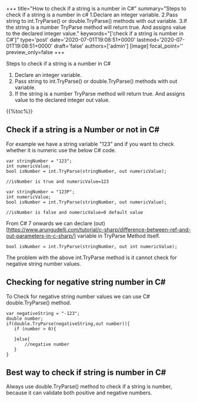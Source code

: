 +++
title="How to check if a string is a number in C#"
summary="Steps to check if a string is a number in c# 1.Declare an integer variable. 2.Pass string to int.TryParse() or double.TryParse() methods with out variable. 3.If the string is a number TryParse method will return true. And assigns value to the declared integer value."
keywords="['check if a string is number in C#']"
type='post'
date='2020-07-01T19:08:51+0000'
lastmod='2020-07-01T19:08:51+0000'
draft='false'
authors=['admin']
[image]
focal_point=''
preview_only=false
+++

Steps to check if a string is a number in C#

1. Declare an integer variable.
2. Pass string to int.TryParse() or double.TryParse() methods with out variable.
3. If the string is a number TryParse method will return true. And assigns value to the declared integer out value.

{{%toc%}}

## Check if a string is a Number or not in C# 

For example we have a string variable "123" and if you want to check whether it is numeric use the below C# code.

```
var stringNumber = "123";
int numericValue;
bool isNumber = int.TryParse(stringNumber, out numericValue);

//isNumber is true and numericValue=123

var stringNumber = "123P";
int numericValue;
bool isNumber = int.TryParse(stringNumber, out numericValue);

//isNumber is false and numericValue=0 default value

```

From C# 7 onwards we can declare (out)[https://www.arungudelli.com/tutorial/c-sharp/difference-between-ref-and-out-parameters-in-c-sharp/] variable in TryParse Method itself.

```
bool isNumber = int.TryParse(stringNumber, out int numericValue);

```

The problem with the above int.TryParse method is it cannot check for negative string number values.

## Checking for negative string number in C# 

To Check for negative string number values we can use C# double.TryParse() method.

```
var negativeString = "-123";
double number;
if(double.TryParse(negativeString,out number)){
   if (number > 0){

   }else{
       //negative number 
   }   
}
```

## Best way to check if string is number in C# 

Always use double.TryParse() method to check if a string is number, because it can validate both positive and negative numbers.